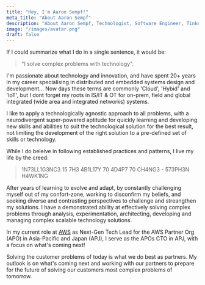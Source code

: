 ```yaml
---
title: "Hey, I'm Aaron Sempf!"
meta_title: "About Aaron Sempf"
description: "About Aaron Sempf, Technologist, Software Engineer, Tinkerer, Futurist. Solving complex problems with technology"
image: "/images/avatar.png"
draft: false
---
```

If I could summarize what I do in a single sentence, it would be: 

>"I solve complex problems with technology". 

I'm passionate about technology and innovation, and have spent 20+ years in my career specialising in distributed and embedded systems design and development... Now days these terms are commonly 'Cloud', 'Hybid' and 'IoT', but I dont forget my roots in IS/IT & OT for on-prem, field and global integrated (wide area and integrated networks) systems.  

I like to apply a technologically agnostic approach to all problems, with a neurodivergent super-powered aptitude for quickly learning and developing new skills and abilities to suit the technological solution for the best result, not limiting the development of the right solution to a pre-defined set of skills or technology.

While I do beleive in following established practices and patterns, I live my life by the creed:

>1N73LL1G3NC3 15 7H3 4B1L17Y 70 4D4P7 70 CH4NG3 - 573PH3N H4WK1NG

After years of learning to evolve and adapt, by constantly challenging myself out of my confort-zone, working to disconfirm my beliefs, and seeking diverse and contrasting perspectives to challenge and streangthen my solutions. I have a demonstrated ability at effectively solving complex problems through analysis, experimentation, architecting, developing and managing complex scalable technology solutions.

In my current role at [AWS](https://aws.amazon.com/what-is-aws/) as Next-Gen Tech Lead for the AWS Partner Org (APO) in Asia-Pacific and Japan (APJ), I serve as the APOs CTO in APJ, with a focus on what's coming next!

Solving the customer problems of today is what we do best as partners. My outlook is on what's coming next and working with our partners to prepare for the future of solving our customers most complex problems of tomorrow.